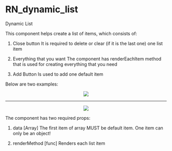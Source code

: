 # RN_dynamic_list
Dynamic List

This component helps create a list of items, which consists of:
1. Close button
    It is required to delete or clear (if it is the last one) one list item

2. Everything that you want
    The component has renderEachItem method that is used for creating everything that you need

3. Add Button
    Is used to add one default item  


Below are two examples:

<p align="center">
    <img src="https://user-images.githubusercontent.com/18067700/43197865-472ad786-9015-11e8-8823-5f670c6d399a.jpg" >
</p>

---------------------------------------------
<p align="center">
    <img src="https://user-images.githubusercontent.com/18067700/43200296-c7880662-901d-11e8-96c8-d11fc0da7175.jpg" >
</p>

The component has two required props:
1. data [Array]
    The first item of array MUST be default item. 
    One item can only be an object!

2. renderMethod [func]
    Renders each list item
